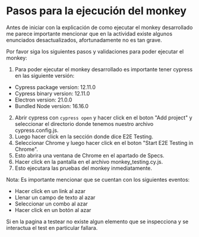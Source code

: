 # Pasos para la ejecución del monkey
Antes de iniciar con la explicación de como ejecutar el monkey desarrollado me parece importante mencionar que en la actividad existe algunos enunciados desactualizados, afortunadamente no es tan grave.

Por favor siga los siguientes pasos y validaciones para poder ejecutar el monkey:

1. Para poder ejecutar el monkey desarrollado es importante tener cypress en las siguiente versión:
- Cypress package version: 12.11.0
- Cypress binary version: 12.11.0
- Electron version: 21.0.0
- Bundled Node version: 16.16.0

2. Abrir cypress con `cypress open` y hacer click en el boton "Add project" y seleccionar el directorio donde tenemos nuestro archivo cypress.config.js.
3. Luego hacer click en la sección donde dice E2E Testing.
4. Seleccionar Chrome y luego hacer click en el boton "Start E2E Testing in Chrome".
5. Esto abrira una ventana de Chrome en el apartado de Specs.
6. Hacer click en la pantalla en el archivo monkey_testing.cy.js.
7. Esto ejecutara las pruebas del monkey inmediatamente.

Nota: Es importante mencionar que se cuentan con los siguientes eventos:
- Hacer click en un link al azar
- Llenar un campo de texto al azar
- Seleccionar un combo al azar
- Hacer click en un botón al azar

Si en la pagina a testear no existe algun elemento que se inspecciona y se interactua el test en particular fallara.